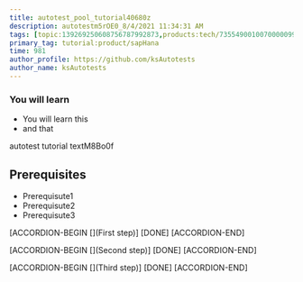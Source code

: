 ```yaml
---
title: autotest_pool_tutorial40680z
description: autotestm5rOE0_8/4/2021 11:34:31 AM
tags: [topic:139269250608756787992873,products:tech/73554900100700000996,tutorial:experience/advanced]
primary_tag: tutorial:product/sapHana
time: 981
author_profile: https://github.com/ksAutotests
author_name: ksAutotests
---
```

### You will learn
- You will learn this
- and that

autotest tutorial textM8Bo0f

## Prerequisites
- Prerequisute1
- Prerequisute2
- Prerequisute3

[ACCORDION-BEGIN [](First step)]
[DONE]
[ACCORDION-END]

[ACCORDION-BEGIN [](Second step)]
[DONE]
[ACCORDION-END]

[ACCORDION-BEGIN [](Third step)]
[DONE]
[ACCORDION-END]

